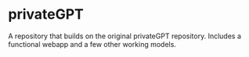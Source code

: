 # privateGPT
A repository that builds on the original privateGPT repository. Includes a functional webapp and a few other working models.
